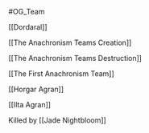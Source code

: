 
#OG_Team 

[[Dordaral]]



[[The Anachronism Teams Creation]]

[[The Anachronism Teams Destruction]]

[[The First Anachronism Team]]


[[Horgar Agran]]

[[Ilta Agran]]

Killed by [[Jade Nightbloom]]